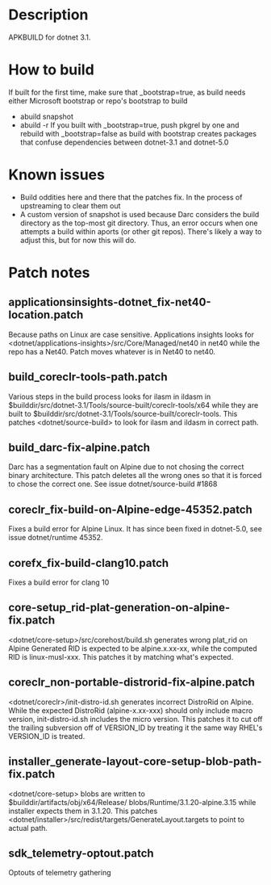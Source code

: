 # Description
APKBUILD for dotnet 3.1.

# How to build
If built for the first time, make sure that _bootstrap=true, as build
needs either Microsoft bootstrap or repo's bootstrap to build
* abuild snapshot
* abuild -r
If you built with _bootstrap=true, push pkgrel by one and rebuild with
_bootstrap=false as build with bootstrap creates packages that confuse
dependencies between dotnet-3.1 and dotnet-5.0

# Known issues
* Build oddities here and there that the patches fix. In the process of 
upstreaming to clear them out
* A custom version of snapshot is used because Darc considers the build 
directory as the top-most git  directory. Thus, an error occurs when one 
attempts a build within aports (or other git repos). There's likely
a way to adjust this, but for now this will do.


# Patch notes

## applicationsinsights-dotnet_fix-net40-location.patch
   Because paths on Linux are case sensitive. Applications insights looks
   for <dotnet/applications-insights>/src/Core/Managed/net40 in net40 
   while the repo has a Net40. Patch moves whatever is in Net40 to net40.
## build_coreclr-tools-path.patch
   Various steps in the build process looks for ilasm in ildasm in 
   $builddir/src/dotnet-3.1/Tools/source-built/coreclr-tools/x64 while they are
   built to $builddir/src/dotnet-3.1/Tools/source-built/coreclr-tools.
   This patches <dotnet/source-build> to look for ilasm and ildasm
   in correct path.
## build_darc-fix-alpine.patch         
   Darc has a segmentation fault on Alpine due to not chosing the correct
   binary architecture. This patch deletes all the wrong ones so that it
   is forced to chose the correct one. See issue dotnet/source-build #1868
## coreclr_fix-build-on-Alpine-edge-45352.patch
   Fixes a build error for Alpine Linux. It has since been fixed in dotnet-5.0,
   see issue dotnet/runtime 45352.
## corefx_fix-build-clang10.patch
   Fixes a build error for clang 10
## core-setup_rid-plat-generation-on-alpine-fix.patch
   <dotnet/core-setup>/src/corehost/build.sh generates wrong plat_rid on Alpine
   Generated RID is expected to be alpine.x.xx-xx, while the computed RID
   is linux-musl-xxx. This patches it by matching what's expected.
## coreclr_non-portable-distrorid-fix-alpine.patch
   <dotnet/coreclr>/init-distro-id.sh generates incorrect DistroRid on Alpine.
   While the expected DistroRid (alpine-x.xx-xxx) should only include macro
   version, init-distro-id.sh includes the micro version. This patches it
   to cut off the trailing subversion off of VERSION_ID by treating it 
   the same way RHEL's VERSION_ID is treated.
## installer_generate-layout-core-setup-blob-path-fix.patch
   <dotnet/core-setup> blobs are written to $builddir/artifacts/obj/x64/Release/
   blobs/Runtime/3.1.20-alpine.3.15 while installer expects them in 3.1.20.
   This patches <dotnet/installer>/src/redist/targets/GenerateLayout.targets
   to point to actual path.
## sdk_telemetry-optout.patch
   Optouts of telemetry gathering

